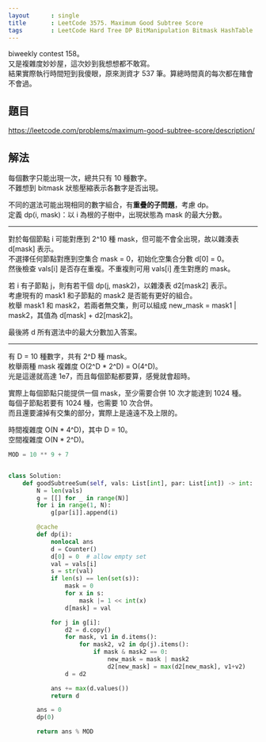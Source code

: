 ```yaml
---
layout      : single
title       : LeetCode 3575. Maximum Good Subtree Score
tags        : LeetCode Hard Tree DP BitManipulation Bitmask HashTable
---
```

biweekly contest 158。  
又是複雜度妙妙屋，這次妙到我想想都不敢寫。  
結果實際執行時間短到我傻眼，原來測資才 537 筆。算總時間真的每次都在賭會不會過。  

## 題目

<https://leetcode.com/problems/maximum-good-subtree-score/description/>

## 解法

每個數字只能出現一次，總共只有 10 種數字。  
不難想到 bitmask 狀態壓縮表示各數字是否出現。  

不同的選法可能出現相同的數字組合，有**重疊的子問題**，考慮 dp。  
定義 dp(i, mask)：以 i 為根的子樹中，出現狀態為 mask 的最大分數。  

---

對於每個節點 i 可能對應到 2^10 種 mask，但可能不會全出現，故以雜湊表 d[mask] 表示。  
不選擇任何節點對應到空集合 mask = 0，初始化空集合分數 d[0] = 0。  
然後檢查 vals[i] 是否存在重複。不重複則可用 vals[i] 產生對應的 mask。  

若 i 有子節點 j，則有若干個 dp(j, mask2)，以雜湊表 d2[mask2] 表示。  
考慮現有的 mask1 和子節點的 mask2 是否能有更好的組合。  
枚舉 mask1 和 mask2，若兩者無交集，則可以組成 new_mask = mask1 | mask2，其值為 d[mask] + d2[mask2]。  

最後將 d 所有選法中的最大分數加入答案。  

---

有 D = 10 種數字，共有 2^D 種 mask。  
枚舉兩種 mask 複雜度 O(2^D \* 2^D) = O(4^D)。  
光是這邊就高達 1e7，而且每個節點都要算，感覺就會超時。  

實際上每個節點只能提供一個 mask，至少需要合併 10 次才能達到 1024 種。  
每個子節點若要有 1024 種，也需要 10 次合併。  
而且還要濾掉有交集的部分，實際上是遠遠不及上限的。  

時間複雜度 O(N \* 4^D)，其中 D = 10。  
空間複雜度 O(N \* 2^D)。  

```python
MOD = 10 ** 9 + 7


class Solution:
    def goodSubtreeSum(self, vals: List[int], par: List[int]) -> int:
        N = len(vals)
        g = [[] for _ in range(N)]
        for i in range(1, N):
            g[par[i]].append(i)

        @cache
        def dp(i):
            nonlocal ans
            d = Counter()
            d[0] = 0  # allow empty set
            val = vals[i]
            s = str(val)
            if len(s) == len(set(s)):
                mask = 0
                for x in s:
                    mask |= 1 << int(x)
                d[mask] = val

            for j in g[i]:
                d2 = d.copy()
                for mask, v1 in d.items():
                    for mask2, v2 in dp(j).items():
                        if mask & mask2 == 0:
                            new_mask = mask | mask2
                            d2[new_mask] = max(d2[new_mask], v1+v2)
                d = d2

            ans += max(d.values())
            return d

        ans = 0
        dp(0)

        return ans % MOD
```
